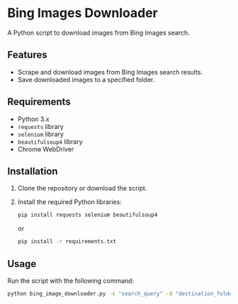 # Bing Images Downloader

A Python script to download images from Bing Images search.

## Features

- Scrape and download images from Bing Images search results.
- Save downloaded images to a specified folder.

## Requirements

- Python 3.x
- `requests` library
- `selenium` library
- `beautifulsoup4` library
- Chrome WebDriver

## Installation

1. Clone the repository or download the script.

2. Install the required Python libraries:
    ```sh
    pip install requests selenium beautifulsoup4
    ```
    or
    ```sh
    pip install -r requirements.txt
    ```

## Usage

Run the script with the following command:

```sh
python bing_image_downloader.py -s "search_query" -d "destination_folder"
